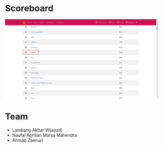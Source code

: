 # Scoreboard
![](scoreboard.png)
# Team
- Lambang Akbar Wijayadi
- Naufal Aprilian Marsa Mahendra
- Ahmad Zaenuri 